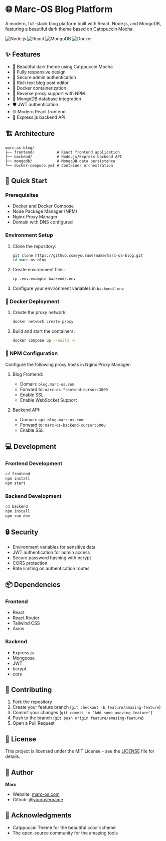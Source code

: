 # 🌐 Marc-OS Blog Platform

A modern, full-stack blog platform built with React, Node.js, and MongoDB, featuring a beautiful dark theme based on Catppuccin Mocha.

![Node.js](https://img.shields.io/badge/Node.js-339933?style=for-the-badge&logo=nodedotjs&logoColor=white)
![React](https://img.shields.io/badge/React-20232A?style=for-the-badge&logo=react&logoColor=61DAFB)
![MongoDB](https://img.shields.io/badge/MongoDB-4EA94B?style=for-the-badge&logo=mongodb&logoColor=white)
![Docker](https://img.shields.io/badge/Docker-2CA5E0?style=for-the-badge&logo=docker&logoColor=white)

## ✨ Features

- 🎨 Beautiful dark theme using Catppuccin Mocha
- 📱 Fully responsive design
- 🔐 Secure admin authentication
- 📝 Rich text blog post editor
- 🚀 Docker containerization
- 🔄 Reverse proxy support with NPM
- 💾 MongoDB database integration
- 🛡️ JWT authentication
- 🌐 Modern React frontend
- 🎯 Express.js backend API

## 🏗️ Architecture

```
marc-os-blog/
├── frontend/          # React frontend application
├── backend/           # Node.js/Express backend API
├── mongodb/           # MongoDB data persistence
└── docker-compose.yml # Container orchestration
```

## 🚀 Quick Start

### Prerequisites

- Docker and Docker Compose
- Node Package Manager (NPM)
- Nginx Proxy Manager
- Domain with DNS configured

### Environment Setup

1. Clone the repository:
   ```bash
   git clone https://github.com/yourusername/marc-os-blog.git
   cd marc-os-blog
   ```

2. Create environment files:
   ```bash
   cp .env.example backend/.env
   ```

3. Configure your environment variables in `backend/.env`

### 🐳 Docker Deployment

1. Create the proxy network:
   ```bash
   docker network create proxy
   ```

2. Build and start the containers:
   ```bash
   docker compose up --build -d
   ```

### 🔧 NPM Configuration

Configure the following proxy hosts in Nginx Proxy Manager:

1. Blog Frontend:
   - Domain: `blog.marc-os.com`
   - Forward to: `marc-os-frontend-cursor:3000`
   - Enable SSL
   - Enable WebSocket Support

2. Backend API:
   - Domain: `api.blog.marc-os.com`
   - Forward to: `marc-os-backend-cursor:5000`
   - Enable SSL

## 💻 Development

### Frontend Development

```bash
cd frontend
npm install
npm start
```

### Backend Development

```bash
cd backend
npm install
npm run dev
```

## 🔒 Security

- Environment variables for sensitive data
- JWT authentication for admin access
- Secure password hashing with bcrypt
- CORS protection
- Rate limiting on authentication routes

## 📦 Dependencies

### Frontend
- React
- React Router
- Tailwind CSS
- Axios

### Backend
- Express.js
- Mongoose
- JWT
- bcrypt
- cors

## 🤝 Contributing

1. Fork the repository
2. Create your feature branch (`git checkout -b feature/amazing-feature`)
3. Commit your changes (`git commit -m 'Add some amazing feature'`)
4. Push to the branch (`git push origin feature/amazing-feature`)
5. Open a Pull Request

## 📝 License

This project is licensed under the MIT License - see the [LICENSE](LICENSE) file for details.

## 👤 Author

**Marc**
- Website: [marc-os.com](https://marc-os.com)
- Github: [@yourusername](https://github.com/yourusername)

## 🙏 Acknowledgments

- Catppuccin Theme for the beautiful color scheme
- The open-source community for the amazing tools 